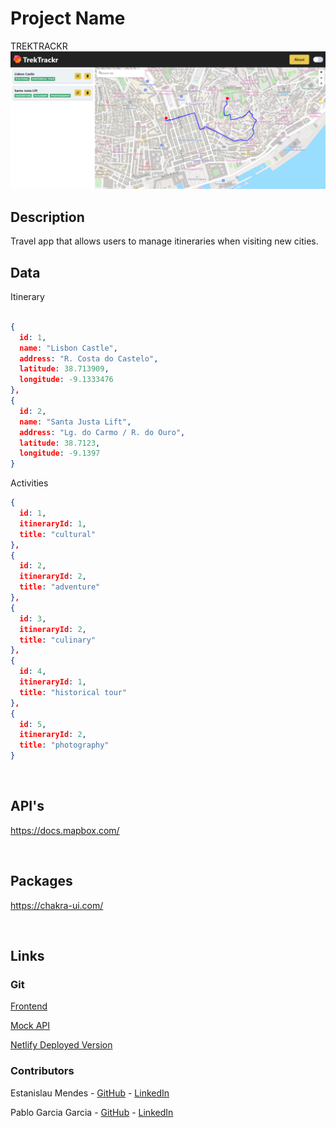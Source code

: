# Project Name

TREKTRACKR
<br>
![TREKTRACKR Logo](https://github.com/Blitu82/TrekTrackr/blob/main/public/trektracker_app.png)
<br>

## Description

Travel app that allows users to manage itineraries when visiting new cities.
<br>

## Data

Itinerary

```json

{
  id: 1,
  name: "Lisbon Castle",
  address: "R. Costa do Castelo",
  latitude: 38.713909,
  longitude: -9.1333476
},
{
  id: 2,
  name: "Santa Justa Lift",
  address: "Lg. do Carmo / R. do Ouro",
  latitude: 38.7123,
  longitude: -9.1397
}


```

Activities

```json
{
  id: 1,
  itineraryId: 1,
  title: "cultural"
},
{
  id: 2,
  itineraryId: 2,
  title: "adventure"
},
{
  id: 3,
  itineraryId: 2,
  title: "culinary"
},
{
  id: 4,
  itineraryId: 1,
  title: "historical tour"
},
{
  id: 5,
  itineraryId: 2,
  title: "photography"
}

```

<br>

## API's

https://docs.mapbox.com/

<br>

## Packages

https://chakra-ui.com/

<br>

## Links

### Git

[Frontend](https://github.com/Blitu82/TrekTrackr)

[Mock API ](https://github.com/Blitu82/json-server-backend)

[Netlify Deployed Version](https://trektrackr.netlify.app/)

### Contributors

Estanislau Mendes - [GitHub](https://github.com/estanislaumendes) - [LinkedIn](https://www.linkedin.com/in/estanislau-mendes)

Pablo Garcia Garcia - [GitHub](https://github.com/Blitu82) - [LinkedIn](https://www.linkedin.com/in/garpablo/)
